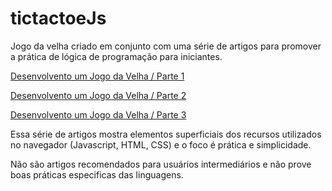 # tictactoeJs

Jogo da velha criado em conjunto com uma série de artigos para promover a prática de lógica de programação para iniciantes.

[Desenvolvento um Jogo da Velha / Parte 1](http://blog.triadworks.com.br/desenvolvendo-um-jogo-da-velha-parte-1)

[Desenvolvento um Jogo da Velha / Parte 2](http://blog.triadworks.com.br/desenvolvendo-um-jogo-da-velha-parte-2)

[Desenvolvento um Jogo da Velha / Parte 3](http://blog.triadworks.com.br/desenvolvendo-um-jogo-da-velha-parte-3)

Essa série de artigos mostra elementos superficiais dos recursos utilizados no navegador (Javascript, HTML, CSS) e o foco é prática e simplicidade.

Não são artigos recomendados para usuários intermediários e não prove boas práticas especificas das linguagens.
